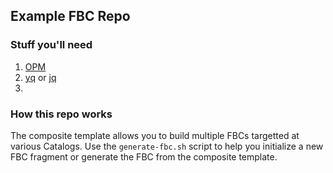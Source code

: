## Example FBC Repo

### Stuff you'll need

1. [OPM](https://github.com/operator-framework/operator-registry/releases)
2. [yq](https://github.com/mikefarah/yq/#latest-version) or [jq](https://stedolan.github.io/jq/download/)
3. 

### How this repo works

The composite template allows you to build multiple FBCs targetted at various Catalogs. Use the `generate-fbc.sh` script to help you initialize a new FBC fragment or generate the FBC from the composite template.


